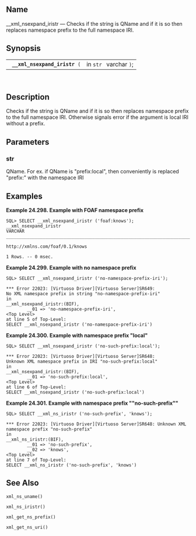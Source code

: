 <div>

<div>

</div>

<div>

## Name

\_\_xml_nsexpand_iristr — Checks if the string is QName and if it is so
then replaces namespace prefix to the full namespace IRI.

</div>

<div>

## Synopsis

<div>

|                                    |                        |
|------------------------------------|------------------------|
| ` `**`__xml_nsexpand_iristr`**` (` | in `str ` varchar `)`; |

<div>

 

</div>

</div>

</div>

<div>

## Description

Checks if the string is QName and if it is so then replaces namespace
prefix to the full namespace IRI. Otherwise signals error if the
argument is local IRI without a prefix.

</div>

<div>

## Parameters

<div>

### str

QName. For ex. if QName is "prefix:local", then conveniently is replaced
"prefix:" with the namespace IRI

</div>

</div>

<div>

## Examples

<div>

**Example 24.298. Example with FOAF namespace prefix**

<div>

``` programlisting
SQL> SELECT __xml_nsexpand_iristr ('foaf:knows');
__xml_nsexpand_iristr
VARCHAR
_______________________________________________________________________________

http://xmlns.com/foaf/0.1/knows

1 Rows. -- 0 msec.
```

</div>

</div>

  

<div>

**Example 24.299. Example with no namespace prefix**

<div>

``` programlisting
SQL> SELECT __xml_nsexpand_iristr ('no-namespace-prefix-iri');

*** Error 22023: [Virtuoso Driver][Virtuoso Server]SR649:
No XML namespace prefix in string "no-namespace-prefix-iri"
in
__xml_nsexpand_iristr:(BIF),
        __01 => 'no-namespace-prefix-iri',
<Top Level>
at line 5 of Top-Level:
SELECT __xml_nsexpand_iristr ('no-namespace-prefix-iri')
```

</div>

</div>

  

<div>

**Example 24.300. Example with namespace prefix "local"**

<div>

``` programlisting
SQL> SELECT __xml_nsexpand_iristr ('no-such-prefix:local');

*** Error 22023: [Virtuoso Driver][Virtuoso Server]SR648:
Unknown XML namespace prefix in IRI "no-such-prefix:local"
in
__xml_nsexpand_iristr:(BIF),
        __01 => 'no-such-prefix:local',
<Top Level>
at line 6 of Top-Level:
SELECT __xml_nsexpand_iristr ('no-such-prefix:local')
```

</div>

</div>

  

<div>

**Example 24.301. Example with namespace prefix ""no-such-prefix""**

<div>

``` programlisting
SQL> SELECT __xml_ns_iristr ('no-such-prefix', 'knows');

*** Error 22023: [Virtuoso Driver][Virtuoso Server]SR648: Unknown XML namespace prefix "no-such-prefix"
in
__xml_ns_iristr:(BIF),
        __01 => 'no-such-prefix',
        __02 => 'knows',
<Top Level>
at line 7 of Top-Level:
SELECT __xml_ns_iristr ('no-such-prefix', 'knows')
```

</div>

</div>

  

</div>

<div>

## See Also

`xml_ns_uname() `

`xml_ns_iristr() `

`xml_get_ns_prefix() `

`xml_get_ns_uri() `

</div>

</div>
